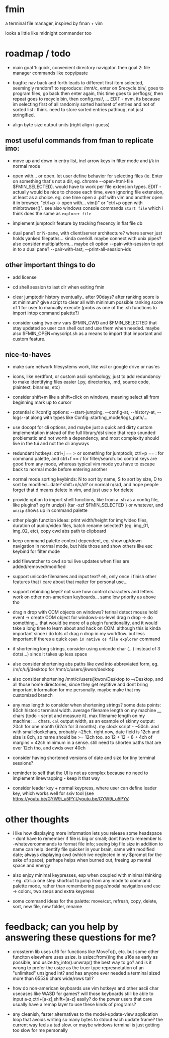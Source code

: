 # fmin

a terminal file manager, inspired by fman + vim

looks a little like midnight commander too

# roadmap / todo

- main goal 1: quick, convenient directory navigator. then goal 2: file manager commands like copy/paste

- bugfix: nav back and forth leads to different first item selected, seemingly random? to reproduce: /mnt/c, enter on $recycle.bin/, goes to program files, go back then enter again, this time goes to perflogs/, then repeat goes to recycle bin, then config.msi/, ... EDIT - nvm, its because im selecting first of all randomly sorted hashset of entries and not of sorted list i think. need to store sorted entries pathbug, not just stringified. 

- align byte size output units (right align i guess)

## most useful commands from fman to replicate imo:

- move up and down in entry list, incl arrow keys in filter mode and j/k in normal mode

- open with... or open. let user define behavior for selecting files (ie. Enter on something that's not a dir, eg. chrome --open-html-file $FMIN_SELECTED). would have to work per file extension types. EDIT - actually would be nice to choose each time, even ignoring file extension, at least as a choice. eg. one time open a .pdf with vim and another open it in browser. "ctrl+p -> open with... vim()" or "ctrl+p open with minbrowser()". see also windows console commands `start file` which i think does the same as `explorer file`

- implement jumptodir feature by tracking frecency in flat file db

- dual pane? or N-pane, with client/server architecture? where server just holds yanked filepaths... kinda overkill. maybe connect with unix pipes? also consider multiplatform... maybe cli option --pair-with-session to opt in to a dual pane? --pair-with-last, --print-all-session-ids

## other important things to do

- add license

- cd shell session to last dir when exiting fmin

- clear jumptodir history eventually.. after 90days? after ranking score is at minimum? give script to clear all with minimum possible ranking score of 1 for user to manually execute (probs as one of the .sh functions to import intop command palette?)

- consider using two env vars $FMIN_CWD and $FMIN_SELECTED that stay updated so user can shell out and use them when needed. maybe also $FMIN_OPEN=myscript.sh as a means to import that important and custom feature.

## nice-to-haves

- make sure network filesystems work, like wsl or google drive or nas'es

- icons, like nerdfont, or custom ascii symbology, just to add redundancy to make identifying files easier (.py, directories, .md, source code, plaintext, binaries, etc)

- consider shift+m like a shift+click on windows, meaning select all from beginning mark up to cursor 

- potential cli/config options: --start-jumping, --config-at, --history-at, --logs--at
along with types like Config::starting_mode/logs_path/...

- use docopt for cli options, and maybe just a quick and dirty custom implementation instead of the full library/dsl since that repo sounded problematic and not worth a dependency, and most complexity should live in the tui and not the cli anyways

- redundant hotkeys: ctrl+j == > or something for jumptodir, ctrl+p == : for command palette, and ctrl+f == / for filter/search. bc control keys are good from any mode, whereas typical vim mode you have to escape back to normal mode before entering another

- normal mode sorting keybinds: N to sort by name, S to sort by size, D to sort by modified...date? shift+n/s/d? or normal n/s/d, and hope people forget that d means delete in vim, and just use x for delete

- provide option to import shell functions, like from a .sh as a config file, like plugins? eg fn unzip() {tar -xzf $FMIN_SELECTED } or whatever, and `unzip` shows up in command palette

- other plugin function ideas: print width/height for img/video files, duration of audio/video files, batch rename selected? (eg. img_01, img_02, etc), copy cwd abs path to clipboard

- keep command palette context dependent, eg. show up/down navigation in normal mode, but hide those and show others like esc keybind for filter mode

- add filewatcher to cwd so tui live updates when files are added/removed/modified

- support unicode filenames and input text? eh, only once i finish other features that i care about that matter for personal use...

- support rebinding keys? not sure how control characters and letters work on other non-american keyboards... same low priority as above tho

- drag n drop with COM objects on windows? terinal detect mouse hold event -> create COM object for windows-os-level drag n drop -> do something... that would be more of a plugin functionality, and it would take a long time to learn about and hack on COM. although this is kinda important since i do lots of drag n drop in my workflow. but less important if theres a quick `open in native os file explorer` command

- if shortening long strings, consider using unicode char (…) instead of 3 dots(...) since it takes up less space

- also consider shortening abs paths like cwd into abbreviated form, eg. /m/c/u/j/desktop for /mnt/c/users/jkwon/desktop

- also consider shortening /mnt/c/users/jkwon/Desktop to ~/Desktop, and all those home directories, since they get reptitive and dont bring important information for me personally. maybe make that my customized branch

- any max length to consider when shortening strings? some data points: 80ch historic terminal width. average filename length on my machine __ chars (todo - script and measure it). max filename length on my machine: __ chars. `cal` output width, as an example of skinny output: 20ch for one month (62ch for 3 months). my clock script - ~50ch. and with smallclockchars, probably ~25ch. right now, date field is 12ch and size is 8ch, so name should be >= 12ch too. so 12 + 12 + 8 + 4ch of margins = 42ch minimum in a sense. still need to shorten paths that are over 12ch tho, and cwds over 40ch

- consider having shortened versions of date and size for tiny terminal sessions?

- reminder to self that the UI is not as complex because no need to implement linewrapping - keep it that way 

- consider leader key + normal keypress, where user can define leader key, which works well for sxiv tool (see https://youtu.be/GYW9i_u5PY://youtu.be/GYW9i_u5PYs) 

# other thoughts

- i like how displaying more information lets you release some headspace - dont have to remember if file is big or small; dont have to remember ls -whatevercommands to format file info; seeing big file size in addition to name can help identify file quicker in your brain, same with modified date; always displaying cwd (which ive neglected in my $prompt for the sake of space); perhaps helps when burned out, freeing up mental space and energy

- also enjoy minimal keypresses, esp when coupled with minimal thinking - eg. ctrl+p one step shortcut to jump from any mode to command palette mode, rather than remembering page/modal navigation and esc -> colon:, two steps and extra keypress 

- some command ideas for the palette: move/cut, refresh, copy, delete, sort, new file, new folder, rename

# feedback; can you help by answering these questions for me?

- crossterm lib uses u16 for functions like MoveTo(), etc. but some other funciton elsewhere uses usize. is usize::from()ing the u16s as early as possible, and usize.try_into().unwrap() the best way to go? and is it wrong to prefer the usize as the truer type represnetation of an "unlimited" unsigned int? and has anyone ever needed a terminal sized more than 65536 chars wide/rows tall?

- how do non-american keyboards use vim hotkeys and other ascii char usecases like WASD for games? will those keyboards still be able to input a-z,ctrl+[a-z],shift+[a-z] easily? do the power users that care usually have a remap layer to use these kinds of programs?

- any cleanish, faster alternatives to the model-update-view application loop that avoids writing so many bytes to stdout each update frame? the current way feels a tad slow. or maybe windows terminal is just getting too slow for me personally
